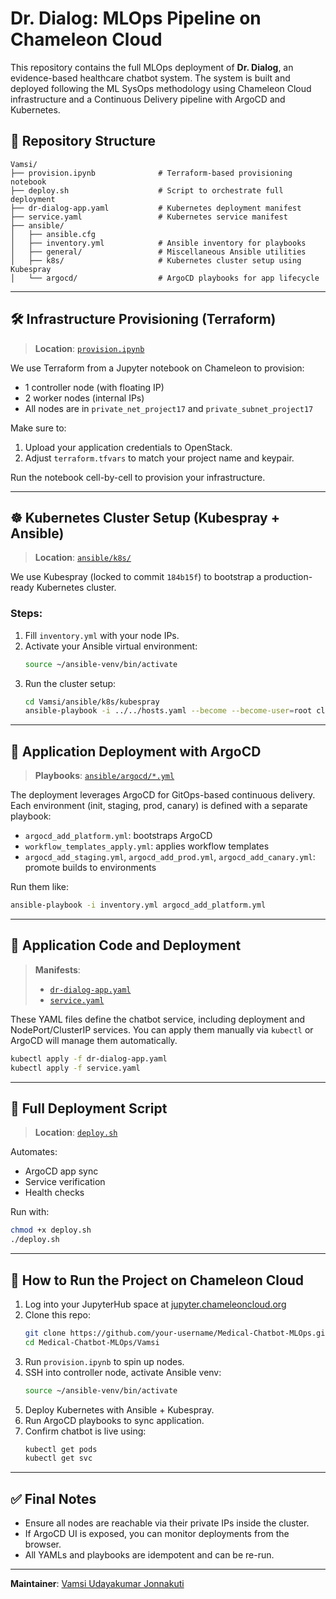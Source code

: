 
# Dr. Dialog: MLOps Pipeline on Chameleon Cloud

This repository contains the full MLOps deployment of **Dr. Dialog**, an evidence-based healthcare chatbot system. The system is built and deployed following the ML SysOps methodology using Chameleon Cloud infrastructure and a Continuous Delivery pipeline with ArgoCD and Kubernetes.

## 📁 Repository Structure

```
Vamsi/
├── provision.ipynb              # Terraform-based provisioning notebook
├── deploy.sh                    # Script to orchestrate full deployment
├── dr-dialog-app.yaml           # Kubernetes deployment manifest
├── service.yaml                 # Kubernetes service manifest
├── ansible/
│   ├── ansible.cfg
│   ├── inventory.yml            # Ansible inventory for playbooks
│   ├── general/                 # Miscellaneous Ansible utilities
│   ├── k8s/                     # Kubernetes cluster setup using Kubespray
│   └── argocd/                  # ArgoCD playbooks for app lifecycle
```

---

## 🛠 Infrastructure Provisioning (Terraform)

> **Location**: [`provision.ipynb`](./Vamsi/provision.ipynb)

We use Terraform from a Jupyter notebook on Chameleon to provision:
- 1 controller node (with floating IP)
- 2 worker nodes (internal IPs)
- All nodes are in `private_net_project17` and `private_subnet_project17`

Make sure to:
1. Upload your application credentials to OpenStack.
2. Adjust `terraform.tfvars` to match your project name and keypair.

Run the notebook cell-by-cell to provision your infrastructure.

---

## ☸️ Kubernetes Cluster Setup (Kubespray + Ansible)

> **Location**: [`ansible/k8s/`](./Vamsi/ansible/k8s/)

We use Kubespray (locked to commit `184b15f`) to bootstrap a production-ready Kubernetes cluster.

### Steps:
1. Fill `inventory.yml` with your node IPs.
2. Activate your Ansible virtual environment:
   ```bash
   source ~/ansible-venv/bin/activate
   ```
3. Run the cluster setup:
   ```bash
   cd Vamsi/ansible/k8s/kubespray
   ansible-playbook -i ../../hosts.yaml --become --become-user=root cluster.yml
   ```

---

## 🚀 Application Deployment with ArgoCD

> **Playbooks**: [`ansible/argocd/*.yml`](./Vamsi/ansible/argocd/)

The deployment leverages ArgoCD for GitOps-based continuous delivery. Each environment (init, staging, prod, canary) is defined with a separate playbook:

- `argocd_add_platform.yml`: bootstraps ArgoCD
- `workflow_templates_apply.yml`: applies workflow templates
- `argocd_add_staging.yml`, `argocd_add_prod.yml`, `argocd_add_canary.yml`: promote builds to environments

Run them like:
```bash
ansible-playbook -i inventory.yml argocd_add_platform.yml
```

---

## 🤖 Application Code and Deployment

> **Manifests**:
> - [`dr-dialog-app.yaml`](./Vamsi/dr-dialog-app.yaml)
> - [`service.yaml`](./Vamsi/service.yaml)

These YAML files define the chatbot service, including deployment and NodePort/ClusterIP services. You can apply them manually via `kubectl` or ArgoCD will manage them automatically.

```bash
kubectl apply -f dr-dialog-app.yaml
kubectl apply -f service.yaml
```

---

## 🔁 Full Deployment Script

> **Location**: [`deploy.sh`](./Vamsi/deploy.sh)

Automates:
- ArgoCD app sync
- Service verification
- Health checks

Run with:
```bash
chmod +x deploy.sh
./deploy.sh
```

---

## 🧪 How to Run the Project on Chameleon Cloud

1. Log into your JupyterHub space at [jupyter.chameleoncloud.org](https://jupyter.chameleoncloud.org)
2. Clone this repo:
   ```bash
   git clone https://github.com/your-username/Medical-Chatbot-MLOps.git
   cd Medical-Chatbot-MLOps/Vamsi
   ```
3. Run `provision.ipynb` to spin up nodes.
4. SSH into controller node, activate Ansible venv:
   ```bash
   source ~/ansible-venv/bin/activate
   ```
5. Deploy Kubernetes with Ansible + Kubespray.
6. Run ArgoCD playbooks to sync application.
7. Confirm chatbot is live using:
   ```bash
   kubectl get pods
   kubectl get svc
   ```

---

## ✅ Final Notes

- Ensure all nodes are reachable via their private IPs inside the cluster.
- If ArgoCD UI is exposed, you can monitor deployments from the browser.
- All YAMLs and playbooks are idempotent and can be re-run.

---

**Maintainer**: [Vamsi Udayakumar Jonnakuti](mailto:vj2280@nyu.edu)
